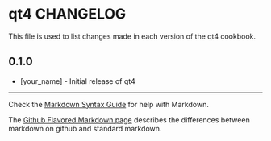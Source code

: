 qt4 CHANGELOG
=============

This file is used to list changes made in each version of the qt4 cookbook.

0.1.0
-----
- [your_name] - Initial release of qt4

- - -
Check the [Markdown Syntax Guide](http://daringfireball.net/projects/markdown/syntax) for help with Markdown.

The [Github Flavored Markdown page](http://github.github.com/github-flavored-markdown/) describes the differences between markdown on github and standard markdown.
